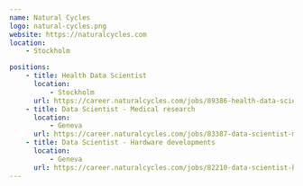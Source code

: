 ```yaml
---
name: Natural Cycles
logo: natural-cycles.png
website: https://naturalcycles.com
location: 
    - Stockholm

positions:
    - title: Health Data Scientist
      location:
          - Stockholm
      url: https://career.naturalcycles.com/jobs/89386-health-data-scientist
    - title: Data Scientist - Medical research
      location:
          - Geneva
      url: https://career.naturalcycles.com/jobs/83387-data-scientist-medical-research-based-in-geneva
    - title: Data Scientist - Hardware developments
      location:
          - Geneva
      url: https://career.naturalcycles.com/jobs/82210-data-scientist-hardware-developments-based-in-geneva
---
```


